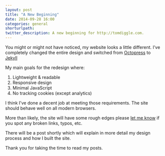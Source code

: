```yaml
---
layout: post
title: "A New Beginning"
date: 2014-09-28 16:00
categories: general
shorturlpath:
twitter_description: A new beginning for http://tomdiggle.com.
---
```


You might or might not have noticed, my website looks a little different. I’ve completely changed the entire design and switched from <a href="http://octopress.org">Octopress</a> to <a href="http://jekyllrb.com">Jekyll</a>

My main goals for the redesign where:

1. Lightweight & readable
2. Responsive design
3. Minimal JavaScript
4. No tracking cookies (except analytics)

I think I’ve done a decent job at meeting those requirements. The site should behave well on all modern browsers. 

More than likely, the site will have some rough edges please [let me know](/contact/) if you spot any broken links, typos, etc.

There will be a post shortly which will explain in more detail my design process and how I built the site.

Thank you for taking the time to read my posts.
